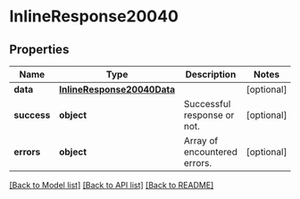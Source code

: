 # InlineResponse20040

## Properties
Name | Type | Description | Notes
------------ | ------------- | ------------- | -------------
**data** | [**InlineResponse20040Data**](InlineResponse20040Data.md) |  | [optional] 
**success** | **object** | Successful response or not. | [optional] 
**errors** | **object** | Array of encountered errors. | [optional] 

[[Back to Model list]](../README.md#documentation-for-models) [[Back to API list]](../README.md#documentation-for-api-endpoints) [[Back to README]](../README.md)

